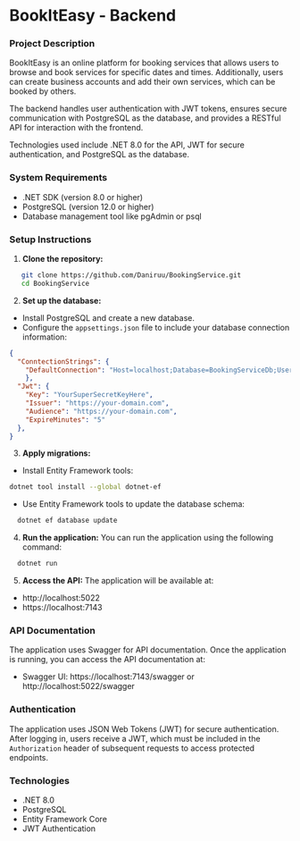 # BookItEasy - Backend

### Project Description

BookItEasy is an online platform for booking services that allows users to browse and book services for specific dates and times. 
Additionally, users can create business accounts and add their own services, which can be booked by others.

The backend handles user authentication with JWT tokens, ensures secure communication with PostgreSQL as the database, and provides a RESTful API for interaction with the frontend.

Technologies used include .NET 8.0 for the API, JWT for secure authentication, and PostgreSQL as the database.

### System Requirements

- .NET SDK (version 8.0 or higher)
- PostgreSQL (version 12.0 or higher)
- Database management tool like pgAdmin or psql

### Setup Instructions

1. **Clone the repository:**
```bash
   git clone https://github.com/Daniruu/BookingService.git
   cd BookingService
```

2. **Set up the database:**
  - Install PostgreSQL and create a new database.
  - Configure the `appsettings.json` file to include your database connection information:
```json
{
  "ConntectionStrings": {
    "DefaultConnection": "Host=localhost;Database=BookingServiceDb;Username=myuser;Password=mypassword"
	},
  "Jwt": {
    "Key": "YourSuperSecretKeyHere",
    "Issuer": "https://your-domain.com",
    "Audience": "https://your-domain.com",
    "ExpireMinutes": "5"
  },
}
```

3. **Apply migrations:**
- Install Entity Framework tools:
```bash
dotnet tool install --global dotnet-ef
```
- Use Entity Framework tools to update the database schema:
```bash
  dotnet ef database update
```

4. **Run the application:** You can run the application using the following command:
```bash
  dotnet run
```

5. **Access the API:** The application will be available at:
- http://localhost:5022
- https://localhost:7143

### API Documentation
The application uses Swagger for API documentation. Once the application is running, you can access the API documentation at:
- Swagger UI: https://localhost:7143/swagger or http://localhost:5022/swagger
### Authentication
The application uses JSON Web Tokens (JWT) for secure authentication. After logging in, users receive a JWT, which must be included in the `Authorization` header of subsequent requests to access protected endpoints. 

### Technologies
- .NET 8.0
- PostgreSQL
- Entity Framework Core
- JWT Authentication
